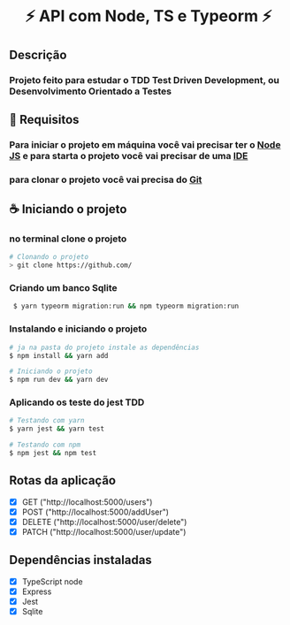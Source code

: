 <h1 align="center"> ⚡ API com Node, TS e Typeorm ⚡</h1>

## Descrição

### Projeto feito para estudar o TDD Test Driven Development, ou Desenvolvimento Orientado a Testes

## 📝 Requisitos

### Para iniciar o projeto em máquina você vai precisar ter o <a href="https://nodejs.org/pt-br/download/">Node JS</a> e para starta o projeto você vai precisar de uma <a href="https://code.visualstudio.com/download">IDE</a>

### para clonar o projeto você vai precisa do <a href="https://git-scm.com/">Git</a>

## ☕ Iniciando o projeto

### no terminal clone o projeto

```bash
# Clonando o projeto
> git clone https://github.com/
```

### Criando um banco Sqlite
``` bash
 $ yarn typeorm migration:run && npm typeorm migration:run
```

### Instalando e iniciando o projeto

```bash
# ja na pasta do projeto instale as dependências
$ npm install && yarn add

# Iniciando o projeto
$ npm run dev && yarn dev
```

### Aplicando os teste do jest TDD

```bash
# Testando com yarn
$ yarn jest && yarn test

# Testando com npm
$ npm jest && npm test
```

## Rotas da aplicação

- [x] GET ("http://localhost:5000/users")
- [x] POST ("http://localhost:5000/addUser")
- [x] DELETE ("http://localhost:5000/user/delete")
- [x] PATCH ("http://localhost:5000/user/update")

## Dependências instaladas

- [x] TypeScript node
- [x] Express
- [x] Jest
- [x] Sqlite
